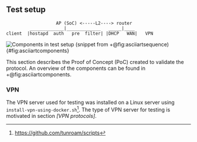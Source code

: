 ## Test setup

```
                   AP (SoC) <-----L2----> router
         _____________|_____________   _____|____
client  |hostapd  auth   pre  filter| |DHCP   WAN|   VPN
```
![Components in test setup (snippet from +@fig:asciiartsequence)](/pixel.png){#fig:asciiartcomponents}

This section describes the Proof of Concept (PoC)
created to validate the protocol.
An overview of the components can be found in +@fig:asciiartcomponents.

### VPN

The VPN server used for testing was installed on a Linux server
using `install-vpn-using-docker.sh`[^installvpn].
The type of VPN server for testing is motivated in section
*[VPN protocols]*.

[^installvpn]: https://github.com/tunroam/scripts

